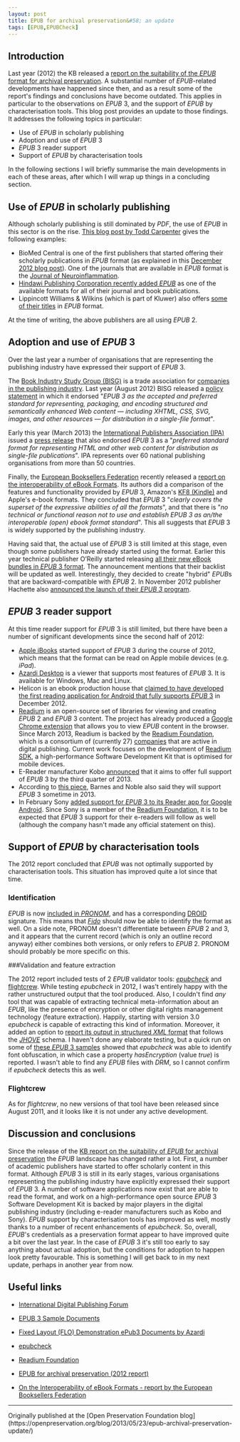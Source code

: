 ```yaml
---
layout: post
title: EPUB for archival preservation&#58; an update
tags: [EPUB,EPUBCheck]
---
```


## Introduction

Last year (2012) the KB released a [report on the suitability of the *EPUB* format for archival preservation](https://zenodo.org/record/839711). A substantial number of *EPUB*-related developments have happened since then, and as a result some of the report's findings and conclusions have become outdated. This applies in particular to the observations on *EPUB* 3, and the support of *EPUB* by characterisation tools. This blog post provides an update to those findings. It addresses the following topics in particular:

* Use of *EPUB* in scholarly publishing
* Adoption and use of *EPUB* 3
* *EPUB* 3 reader support
* Support of *EPUB* by characterisation tools

In the following sections I will briefly summarise the main developments in each of these areas, after which I will wrap up things in a concluding section.

<!-- more -->

## Use of *EPUB* in scholarly publishing

Although scholarly publishing is still dominated by *PDF*, the use of *EPUB* in this sector is on the rise. [This blog post by Todd Carpenter](http://scholarlykitchen.sspnet.org/2013/03/19/is-it-time-for-scholarly-journal-publishers-to-begin-distributing-articles-using-epub-3/) gives the following examples:

* BioMed Central is one of the first publishers that started offering their scholarly publications in *EPUB* format (as explained in this [December 2012 blog post](http://blogs.biomedcentral.com/bmcblog/2012/12/11/biomed-central-now-publishes-in-epub-format/)). One of the journals that are available in *EPUB* format is the  [Journal of Neuroinflammation](http://www.jneuroinflammation.com/content). 
* [Hindawi Publishing Corporation recently added *EPUB*](http://www.hindawi.com/epub/) as one of the available formats for all of their journal and book publications. 
* Lippincott Williams & Wilkins (which is part of Kluwer) also offers [some of their titles](http://journals.lww.com/pages/results.aspx?txtKeywords=epub) in *EPUB* format. 

At the time of writing, the above publishers are all using *EPUB* 2.

## Adoption and use of *EPUB* 3

Over the last year a number of organisations that are representing the publishing industry have expressed their support of *EPUB* 3. 

The [Book Industry Study Group (BISG)](http://www.bisg.org) is a trade association for [companies in  the publishing industry](http://www.bisg.org/directory/). Last year (August 2012) BISG released a [policy statement](http://www.bisg.org/what-we-do-4-155-pol-1201-endorsement-of-epub-3.php) in which it endorsed "*EPUB 3 as the accepted and preferred standard for representing, packaging, and encoding structured and semantically enhanced Web content — including XHTML, CSS, SVG, images, and other resources — for distribution in a single-file format*".

Early this year (March 2013) the [International Publishers Association (IPA)](http://www.internationalpublishers.org/) issued a [press release](http://www.internationalpublishers.org/images/stories/PR/2013/epub3pr_final.pdf) that also endorsed *EPUB* 3 as a "*preferred standard format for representing HTML and other web content for distribution as single-file publications*". IPA represents over 60 national publishing organisations from more than 50 countries.

Finally, the [European Booksellers Federation](http://www.europeanbooksellers.eu/) recently released a [report on the interoperability of eBook Formats](http://www.europeanbooksellers.eu/positionpaper/interoperability-e-books-formats). Its authors did a comparison of the features and functionality provided by *EPUB* 3, Amazon's [KF8 (Kindle)](https://en.wikipedia.org/wiki/Amazon_Kindle#Proprietary_formats_.28AZW.2C_KF8.29) and Apple's e-book formats. They concluded that *EPUB* 3 "*clearly covers the superset of the expressive abilities of all the formats*", and that there is "*no technical or functional reason not to use and establish EPUB 3 as an/the interoperable (open) ebook format standard*". This all suggests that *EPUB* 3 is widely supported by the publishing industry.

Having said that, the actual use of *EPUB* 3 is still limited at this stage, even though some publishers have already started using the format. Earlier this year technical publisher O’Reilly started releasing [all their new eBook bundles in *EPUB* 3 format](http://toc.oreilly.com/2013/02/oreillys-journey-to-epub-3.html). The announcement mentions that their backlist will be updated as well. Interestingly, they decided to create "hybrid" *EPUB*s that are backward-compatible with *EPUB* 2. In November 2012 publisher Hachette also [announced the launch of their *EPUB 3* program](http://www.digitalbookworld.com/2012/hachette-launches-epub3-program-committed-to-the-format/).


## *EPUB* 3 reader support

At this time reader support for *EPUB* 3 is still limited, but there have been a number of significant developments since the second half of 2012:

* [Apple iBooks](http://www.apple.com/apps/ibooks/) started support of *EPUB* 3 during the course of 2012, which means that the format can be read on Apple mobile devices (e.g. *iPad*). 
* [Azardi Desktop](http://azardi.infogridpacific.com/) is a viewer that supports most features of *EPUB* 3. It is available for Windows, Mac and Linux. 
* Helicon is an ebook production house that [claimed to have developed the first reading application for Android that fully supports *EPUB* 3](http://www.digitalbookworld.com/2012/helicon-books-claims-first-e-reader-for-android-with-full-epub3-support/) in December 2012.
* [Readium](http://readium.org/) is an open-source set of libraries for viewing and creating *EPUB* 2 and *EPUB* 3 content. The project has already produced a [Google Chrome extension](https://chrome.google.com/webstore/detail/empty-title/fepbnnnkkadjhjahcafoaglimekefifl?hl=en) that allows you to view *EPUB* content in the browser. Since March 2013, Readium is backed by the [Readium Foundation](http://readium.org/readium-foundation-announced), which is a consortium of (currently 27) [companies](http://readium.org/membership) that are active in digital publishing. Current work focuses on the development of [Readium SDK](http://readium.org/projects/readium-sdk), a high-performance Software Development Kit that is optimised for mobile devices. 
* E-Reader manufacturer Kobo [announced](http://www.digitalbookworld.com/2012/kobo-to-fully-support-epub-3-by-third-quarter-2013/) that it aims to offer full support of *EPUB* 3 by the third quarter of 2013.
* According to [this piece](http://goodereader.com/blog/electronic-readers/the-conundrum-of-digital-publishing-html5-or-epub-3/), Barnes and Noble also said they will support *EPUB* 3 sometime in  2013.
* In February Sony [added support for *EPUB* 3 to its Reader app for Google Android](http://goodereader.com/blog/electronic-readers/sony-reader-for-android-updated-to-support-epub-3/). Since Sony is a member of the [Readium Foundation](http://readium.org/readium-foundation-announced), it is to be expected that *EPUB* 3 support for their e-readers will follow as well (although the company hasn't made any official statement on this).

## Support of *EPUB* by characterisation tools

The 2012 report concluded that *EPUB* was not optimally supported by characterisation tools. This situation has improved quite a lot since that time. 

### Identification

*EPUB* is now [included in *PRONOM*](http://www.nationalarchives.gov.uk/PRONOM/Format/proFormatSearch.aspx?status=detailReport&id=1270), and has a corresponding [DROID](http://www.nationalarchives.gov.uk/information-management/projects-and-work/droid.htm) signature. This means that [*Fido*](http://fido.openpreservation.org/) should now be able to identify the format as well. On a side note, PRONOM doesn't differentiate between *EPUB* 2 and 3, and it appears that the current record (which is only an outline record anyway) either combines both versions, or only refers to *EPUB* 2. PRONOM should probably be more specific on this.

###Validation and feature extraction

The 2012 report included tests of 2 *EPUB* validator tools: [*epubcheck*](http://code.google.com/p/epubcheck/) and [flightcrew](http://code.google.com/p/flightcrew/). While testing *epubcheck* in 2012, I was't entirely happy with the rather unstructured output that the tool produced. Also, I couldn't find *any* tool that was capable of extracting technical meta-information about an *EPUB*, like the presence of encryption or other digital rights management technology (feature extraction). Happily, starting with version 3.0 *epubcheck* is capable of extracting this kind of information. Moreover, it added an option to [report its output in structured *XML* format](http://code.google.com/p/epubcheck/wiki/Extraction) that follows the [*JHOVE*](http://sourceforge.net/projects/jhove/) schema. I haven't done any elaborate testing, but a quick run on some of [these *EPUB* 3 samples](http://code.google.com/p/epub-samples/) showed that *epubcheck* was able to identify font obfuscation, in which case a property *hasEncryption* (value *true*) is reported. I wasn't able to find any *EPUB* files with *DRM*, so I cannot confirm if *epubcheck* detects this as well.

### Flightcrew

As for *flightcrew*, no new versions of that tool have been released since August 2011, and it looks like it is not under any active development.

## Discussion and conclusions

Since the release of the [KB report on the suitability of *EPUB* for archival preservation](https://zenodo.org/record/839711) the *EPUB* landscape has changed rather a lot. First, a number of academic publishers have started to offer scholarly content in this format. Although *EPUB* 3 is still in its early stages, various organisations representing the publishing industry have explicitly expressed their support of *EPUB* 3. A number of software applications now exist that are able to read the format, and work on a high-performance open source *EPUB* 3 Software Development Kit is backed by major players in the digital publishing industry (including e-reader manufacturers such as Kobo and Sony). *EPUB* support by characterisation tools has improved as well, mostly thanks to a number of recent enhancements of *epubcheck*. So, overall, *EPUB*'s credentials as a preservation format appear to have improved quite a bit over the last year. In the case of *EPUB* 3 it's still too early to say anything about actual adoption, but the conditions for adoption to happen look pretty favourable. This is something I will get back to in my next update, perhaps in another year from now.   

## Useful links

* [International Digital Publishing Forum ](http://idpf.org/)

* [EPUB 3 Sample Documents](http://code.google.com/p/epub-samples/)

* [Fixed Layout (FLO) Demonstration ePub3 Documents by Azardi](http://azardi.infogridpacific.com/resources.html)

* [epubcheck](http://code.google.com/p/epubcheck/)

* [Readium Foundation](http://readium.org/)

* [EPUB for archival preservation (2012 report)](https://zenodo.org/record/839711)

* [On the Interoperability of eBook Formats - report by the European Booksellers Federation](http://www.europeanbooksellers.eu/positionpaper/interoperability-e-books-formats)

<hr>
Originally published at the [Open Preservation Foundation blog](https://openpreservation.org/blog/2013/05/23/epub-archival-preservation-update/)
